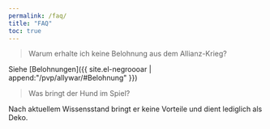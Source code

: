 ```yaml
---
permalink: /faq/
title: "FAQ"
toc: true
---
```


> Warum erhalte ich keine Belohnung aus dem Allianz-Krieg?

Siehe [Belohnungen]({{ site.el-negroooar | append:"/pvp/allywar/#Belohnung" }})


> Was bringt der Hund im Spiel?

Nach aktuellem Wissensstand bringt er keine Vorteile und dient lediglich als Deko.